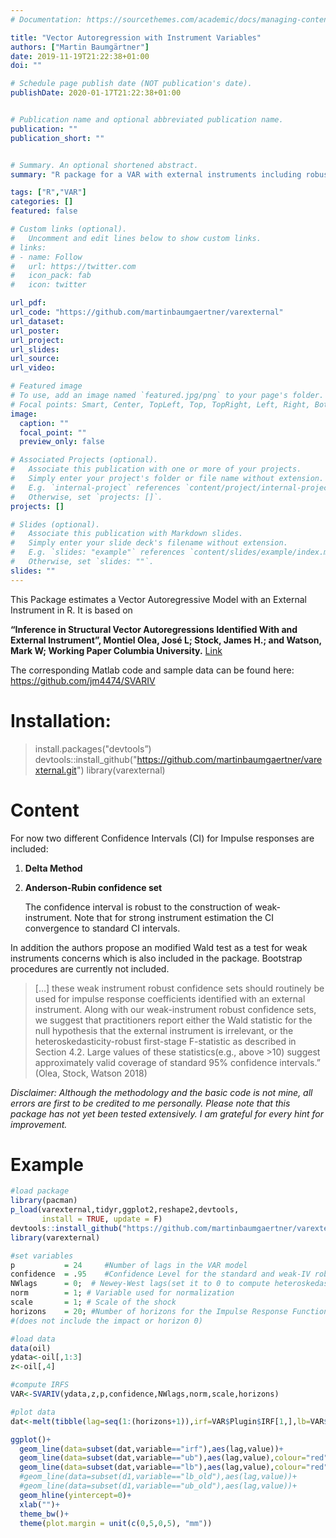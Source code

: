 ```yaml
---
# Documentation: https://sourcethemes.com/academic/docs/managing-content/

title: "Vector Autoregression with Instrument Variables"
authors: ["Martin Baumgärtner"]
date: 2019-11-19T21:22:38+01:00
doi: ""

# Schedule page publish date (NOT publication's date).
publishDate: 2020-01-17T21:22:38+01:00


# Publication name and optional abbreviated publication name.
publication: ""
publication_short: ""


# Summary. An optional shortened abstract.
summary: "R package for a VAR with external instruments including robust CI"

tags: ["R","VAR"]
categories: []
featured: false

# Custom links (optional).
#   Uncomment and edit lines below to show custom links.
# links:
# - name: Follow
#   url: https://twitter.com
#   icon_pack: fab
#   icon: twitter

url_pdf: 
url_code: "https://github.com/martinbaumgaertner/varexternal"
url_dataset:
url_poster:
url_project:
url_slides:
url_source:
url_video:

# Featured image
# To use, add an image named `featured.jpg/png` to your page's folder. 
# Focal points: Smart, Center, TopLeft, Top, TopRight, Left, Right, BottomLeft, Bottom, BottomRight.
image:
  caption: ""
  focal_point: ""
  preview_only: false

# Associated Projects (optional).
#   Associate this publication with one or more of your projects.
#   Simply enter your project's folder or file name without extension.
#   E.g. `internal-project` references `content/project/internal-project/index.md`.
#   Otherwise, set `projects: []`.
projects: []

# Slides (optional).
#   Associate this publication with Markdown slides.
#   Simply enter your slide deck's filename without extension.
#   E.g. `slides: "example"` references `content/slides/example/index.md`.
#   Otherwise, set `slides: ""`.
slides: ""
---
```


This Package estimates a Vector Autoregressive Model with an External Instrument in R. It is based on

**“Inference in Structural Vector Autoregressions Identified  With and External Instrument”, Montiel Olea, José L; Stock, James H.;  and Watson, Mark W; Working Paper Columbia University.** [Link](http://www.joseluismontielolea.com/papers.html)

The corresponding Matlab code and sample data can be found here: <https://github.com/jm4474/SVARIV>

# Installation:

> install.packages("devtools”) 
> devtools::install_github("https://github.com/martinbaumgaertner/varexternal.git") 
> library(varexternal)

# Content

For now two different Confidence Intervals (CI) for Impulse responses are included:

1. **Delta Method**

2. **Anderson-Rubin confidence set**

   The confidence interval is robust to the construction of  weak-instrument. Note that for strong instrument estimation the CI  convergence to standard CI intervals.

In addition the authors propose an modified Wald test as a test for  weak instruments concerns which is also included in the package.  Bootstrap procedures are currently not included.

> […] these  weak instrument  robust  confidence  sets  should  routinely be used for impulse response coefficients identified with an  external instrument.  Along with  our  weak-instrument  robust   confidence  sets,  we  suggest that  practitioners report either the  Wald   statistic   for   the   null   hypothesis   that   the   external    instrument   is   irrelevant,   or   the heteroskedasticity-robust  first-stage F-statistic as described in Section 4.2. Large values of  these statistics(e.g.,  above  >10)  suggest approximately  valid   coverage of standard  95%  confidence intervals.” (Olea, Stock, Watson 2018)

*Disclaimer: Although the methodology and the basic code is not  mine, all errors are first to be credited to me personally. Please note  that this package has not yet been tested extensively. I am grateful for  every hint for improvement.*

# Example

```r
#load package
library(pacman)
p_load(varexternal,tidyr,ggplot2,reshape2,devtools,
       install = TRUE, update = F)
devtools::install_github("https://github.com/martinbaumgaertner/varexternal.git")
library(varexternal)

#set variables
p           = 24     #Number of lags in the VAR model
confidence  = .95    #Confidence Level for the standard and weak-IV robust confidence set
NWlags      = 0;  # Newey-West lags(set it to 0 to compute heteroskedasticity robust std errors)
norm        = 1; # Variable used for normalization
scale       = 1; # Scale of the shock
horizons    = 20; #Number of horizons for the Impulse Response Functions(IRFs)
#(does not include the impact or horizon 0)

#load data
data(oil)
ydata<-oil[,1:3]
z<-oil[,4]

#compute IRFS
VAR<-SVARIV(ydata,z,p,confidence,NWlags,norm,scale,horizons)

#plot data
dat<-melt(tibble(lag=seq(1:(horizons+1)),irf=VAR$Plugin$IRF[1,],lb=VAR$InferenceMSW$MSWlbound[1,],ub=VAR$InferenceMSW$MSWubound[1,]),id="lag")

ggplot()+
  geom_line(data=subset(dat,variable=="irf"),aes(lag,value))+
  geom_line(data=subset(dat,variable=="ub"),aes(lag,value),colour="red")+
  geom_line(data=subset(dat,variable=="lb"),aes(lag,value),colour="red")+ 
  #geom_line(data=subset(d1,variable=="lb_old"),aes(lag,value))+ 
  #geom_line(data=subset(d1,variable=="ub_old"),aes(lag,value))+ 
  geom_hline(yintercept=0)+
  xlab("")+
  theme_bw()+
  theme(plot.margin = unit(c(0,5,0,5), "mm"))
```